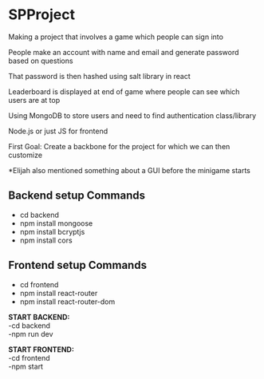# SPProject

Making a project that involves a game which people can sign into

People make an account with name and email and generate password based on questions

That password is then hashed using salt library in react

Leaderboard is displayed at end of game where people can see which users are at top

Using MongoDB to store users and need to find authentication class/library

Node.js or just JS for frontend

First Goal: Create a backbone for the project for which we can then customize

*Elijah also mentioned something about a GUI before the minigame starts

## Backend setup Commands
* cd backend
* npm install mongoose
* npm install bcryptjs
* npm install cors

## Frontend setup Commands
* cd frontend
* npm install react-router
* npm install react-router-dom

<b>START BACKEND:</b></br>
-cd backend</br>
-npm run dev</br>

<b>START FRONTEND:</b></br>
-cd frontend</br>
-npm start</br>
